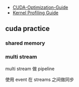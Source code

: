 - [CUDA-Optimization-Guide](https://github.com/XiaoSong9905/CUDA-Optimization-Guide)
- [Kernel Profiling Guide](https://docs.nvidia.com/nsight-compute/ProfilingGuide/index.html)


## cuda practice

### shared memory

### multi stream

multi stream 做 pipeline

使用 event 在 streams 之间做同步